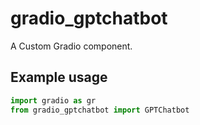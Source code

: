 
# gradio_gptchatbot
A Custom Gradio component.

## Example usage

```python
import gradio as gr
from gradio_gptchatbot import GPTChatbot
```
